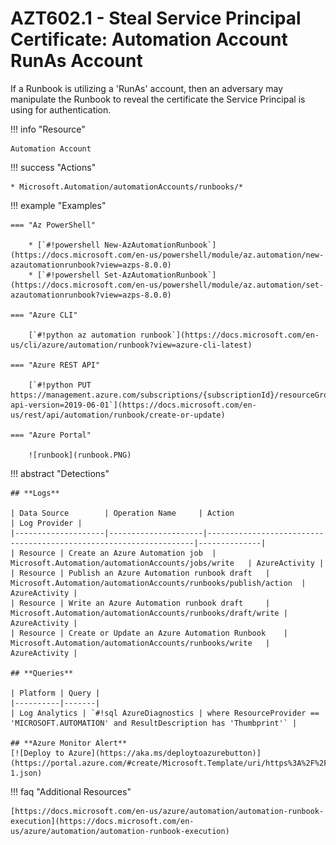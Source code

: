 # AZT602.1 - Steal Service Principal Certificate: Automation Account RunAs Account

If a Runbook is utilizing a 'RunAs' account, then an adversary may manipulate the Runbook to reveal the certificate the Service Principal is using for authentication.

!!! info "Resource" 

	Automation Account

!!! success "Actions"

	* Microsoft.Automation/automationAccounts/runbooks/*

!!! example "Examples"

    === "Az PowerShell"

		* [`#!powershell New-AzAutomationRunbook`](https://docs.microsoft.com/en-us/powershell/module/az.automation/new-azautomationrunbook?view=azps-8.0.0)
		* [`#!powershell Set-AzAutomationRunbook`](https://docs.microsoft.com/en-us/powershell/module/az.automation/set-azautomationrunbook?view=azps-8.0.0)
			
	=== "Azure CLI"
	
		[`#!python az automation runbook`](https://docs.microsoft.com/en-us/cli/azure/automation/runbook?view=azure-cli-latest)

	=== "Azure REST API"
	
		[`#!python PUT https://management.azure.com/subscriptions/{subscriptionId}/resourceGroups/{resourceGroupName}/providers/Microsoft.Automation/automationAccounts/{automationAccountName}/runbooks/{runbookName}?api-version=2019-06-01`](https://docs.microsoft.com/en-us/rest/api/automation/runbook/create-or-update)	

    === "Azure Portal"

		![runbook](runbook.PNG)

!!! abstract "Detections"

	## **Logs** 

    | Data Source        | Operation Name     | Action                                                            | Log Provider |
    |--------------------|---------------------|-------------------------------------------------------------------|--------------|
    | Resource | Create an Azure Automation job	 | Microsoft.Automation/automationAccounts/jobs/write	| AzureActivity |
    | Resource | Publish an Azure Automation runbook draft	 | Microsoft.Automation/automationAccounts/runbooks/publish/action	| AzureActivity |
    | Resource | Write an Azure Automation runbook draft	 | Microsoft.Automation/automationAccounts/runbooks/draft/write	| AzureActivity |
    | Resource | Create or Update an Azure Automation Runbook	 | Microsoft.Automation/automationAccounts/runbooks/write	| AzureActivity |

	## **Queries**

	| Platform | Query |
    |----------|-------|
	| Log Analytics | `#!sql AzureDiagnostics | where ResourceProvider == 'MICROSOFT.AUTOMATION' and ResultDescription has 'Thumbprint'` |

	## **Azure Monitor Alert**
	[![Deploy to Azure](https://aka.ms/deploytoazurebutton)](https://portal.azure.com/#create/Microsoft.Template/uri/https%3A%2F%2Fraw.githubusercontent.com%2Fmicrosoft%2FAzDetectSuite%2Fmain%2FAzureThreatResearchMatrix%2FCredentialAccess%2FAZT602%2FAZT602-1.json)
	
	
!!! faq "Additional Resources"

	[https://docs.microsoft.com/en-us/azure/automation/automation-runbook-execution](https://docs.microsoft.com/en-us/azure/automation/automation-runbook-execution)
